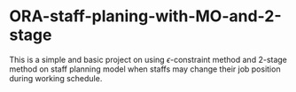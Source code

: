 # ORA-staff-planing-with-MO-and-2-stage
This is a simple and basic project on using $\epsilon$-constraint method and 2-stage method on staff planning model when staffs may change their job position during working schedule.    

